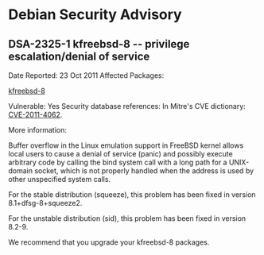 
Debian Security Advisory
========================


DSA-2325-1 kfreebsd-8 -- privilege escalation/denial of service
---------------------------------------------------------------



Date Reported:
23 Oct 2011
Affected Packages:

[kfreebsd-8](https://packages.debian.org/src:kfreebsd-8)

Vulnerable:
Yes
Security database references:
In Mitre's CVE dictionary: [CVE-2011-4062](https://security-tracker.debian.org/tracker/CVE-2011-4062).  

More information:

Buffer overflow in the Linux emulation support in FreeBSD kernel
allows local users to cause a denial of service (panic) and possibly
execute arbitrary code by calling the bind system call with a long path
for a UNIX-domain socket, which is not properly handled when the
address is used by other unspecified system calls.


For the stable distribution (squeeze), this problem has been fixed in
version 8.1+dfsg-8+squeeze2.


For the unstable distribution (sid), this problem has been fixed in
version 8.2-9.


We recommend that you upgrade your kfreebsd-8 packages.





